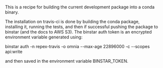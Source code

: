 This is a recipe for building the current development package into a conda
binary.

The installation on travis-ci is done by building the conda package, installing
it, running the tests, and then if successful pushing the package to binstar
(and the docs to AWS S3). The binstar auth token is an encrypted environment
variable generated using:

binstar auth -n repex-travis -o omnia --max-age 22896000 -c --scopes api:write

and then saved in the environment variable BINSTAR_TOKEN.


